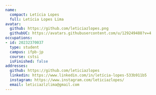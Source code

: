 ```yaml
---
name:
  compact: Letícia Lopes
  full: Letícia Lopes Lima
avatar:
  github: https://github.com/leticiazlopes.png
  githubUC: https://avatars.githubusercontent.com/u/129249488?v=4
occupations:
- id: 20232370037
  type: student
  campus: ifpb-jp
  course: cstsi
  isFinished: false
addresses:
  github: https://github.com/leticiazlopes
  linkedin: https://www.linkedin.com/in/letícia-lopes-533b911b5
  instagram: https://www.instagram.com/leticiazlopes/
  email: leticiazlzlima@gmail.com
---
```

